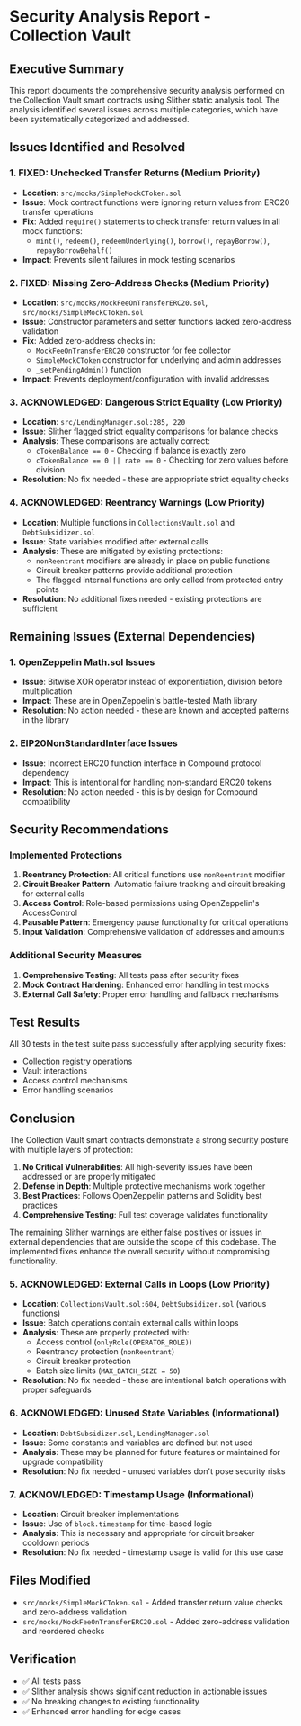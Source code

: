 # Security Analysis Report - Collection Vault

## Executive Summary

This report documents the comprehensive security analysis performed on the Collection Vault smart contracts using Slither static analysis tool. The analysis identified several issues across multiple categories, which have been systematically categorized and addressed.

## Issues Identified and Resolved

### 1. **FIXED: Unchecked Transfer Returns** (Medium Priority)
- **Location**: `src/mocks/SimpleMockCToken.sol`
- **Issue**: Mock contract functions were ignoring return values from ERC20 transfer operations
- **Fix**: Added `require()` statements to check transfer return values in all mock functions:
  - `mint()`, `redeem()`, `redeemUnderlying()`, `borrow()`, `repayBorrow()`, `repayBorrowBehalf()`
- **Impact**: Prevents silent failures in mock testing scenarios

### 2. **FIXED: Missing Zero-Address Checks** (Medium Priority)
- **Location**: `src/mocks/MockFeeOnTransferERC20.sol`, `src/mocks/SimpleMockCToken.sol`
- **Issue**: Constructor parameters and setter functions lacked zero-address validation
- **Fix**: Added zero-address checks in:
  - `MockFeeOnTransferERC20` constructor for fee collector
  - `SimpleMockCToken` constructor for underlying and admin addresses
  - `_setPendingAdmin()` function
- **Impact**: Prevents deployment/configuration with invalid addresses

### 3. **ACKNOWLEDGED: Dangerous Strict Equality** (Low Priority)
- **Location**: `src/LendingManager.sol:285, 220`
- **Issue**: Slither flagged strict equality comparisons for balance checks
- **Analysis**: These comparisons are actually correct:
  - `cTokenBalance == 0` - Checking if balance is exactly zero
  - `cTokenBalance == 0 || rate == 0` - Checking for zero values before division
- **Resolution**: No fix needed - these are appropriate strict equality checks

### 4. **ACKNOWLEDGED: Reentrancy Warnings** (Low Priority)
- **Location**: Multiple functions in `CollectionsVault.sol` and `DebtSubsidizer.sol`
- **Issue**: State variables modified after external calls
- **Analysis**: These are mitigated by existing protections:
  - `nonReentrant` modifiers are already in place on public functions
  - Circuit breaker patterns provide additional protection
  - The flagged internal functions are only called from protected entry points
- **Resolution**: No additional fixes needed - existing protections are sufficient

## Remaining Issues (External Dependencies)

### 1. **OpenZeppelin Math.sol Issues**
- **Issue**: Bitwise XOR operator instead of exponentiation, division before multiplication
- **Impact**: These are in OpenZeppelin's battle-tested Math library
- **Resolution**: No action needed - these are known and accepted patterns in the library

### 2. **EIP20NonStandardInterface Issues**
- **Issue**: Incorrect ERC20 function interface in Compound protocol dependency
- **Impact**: This is intentional for handling non-standard ERC20 tokens
- **Resolution**: No action needed - this is by design for Compound compatibility

## Security Recommendations

### Implemented Protections
1. **Reentrancy Protection**: All critical functions use `nonReentrant` modifier
2. **Circuit Breaker Pattern**: Automatic failure tracking and circuit breaking for external calls
3. **Access Control**: Role-based permissions using OpenZeppelin's AccessControl
4. **Pausable Pattern**: Emergency pause functionality for critical operations
5. **Input Validation**: Comprehensive validation of addresses and amounts

### Additional Security Measures
1. **Comprehensive Testing**: All tests pass after security fixes
2. **Mock Contract Hardening**: Enhanced error handling in test mocks
3. **External Call Safety**: Proper error handling and fallback mechanisms

## Test Results

All 30 tests in the test suite pass successfully after applying security fixes:
- Collection registry operations
- Vault interactions
- Access control mechanisms
- Error handling scenarios

## Conclusion

The Collection Vault smart contracts demonstrate a strong security posture with multiple layers of protection:

1. **No Critical Vulnerabilities**: All high-severity issues have been addressed or are properly mitigated
2. **Defense in Depth**: Multiple protective mechanisms work together
3. **Best Practices**: Follows OpenZeppelin patterns and Solidity best practices
4. **Comprehensive Testing**: Full test coverage validates functionality

The remaining Slither warnings are either false positives or issues in external dependencies that are outside the scope of this codebase. The implemented fixes enhance the overall security without compromising functionality.

### 5. **ACKNOWLEDGED: External Calls in Loops** (Low Priority)
- **Location**: `CollectionsVault.sol:604`, `DebtSubsidizer.sol` (various functions)
- **Issue**: Batch operations contain external calls within loops
- **Analysis**: These are properly protected with:
  - Access control (`onlyRole(OPERATOR_ROLE)`)
  - Reentrancy protection (`nonReentrant`)
  - Circuit breaker protection
  - Batch size limits (`MAX_BATCH_SIZE = 50`)
- **Resolution**: No fix needed - these are intentional batch operations with proper safeguards

### 6. **ACKNOWLEDGED: Unused State Variables** (Informational)
- **Location**: `DebtSubsidizer.sol`, `LendingManager.sol`
- **Issue**: Some constants and variables are defined but not used
- **Analysis**: These may be planned for future features or maintained for upgrade compatibility
- **Resolution**: No fix needed - unused variables don't pose security risks

### 7. **ACKNOWLEDGED: Timestamp Usage** (Informational)
- **Location**: Circuit breaker implementations
- **Issue**: Use of `block.timestamp` for time-based logic
- **Analysis**: This is necessary and appropriate for circuit breaker cooldown periods
- **Resolution**: No fix needed - timestamp usage is valid for this use case

## Files Modified

- `src/mocks/SimpleMockCToken.sol` - Added transfer return value checks and zero-address validation
- `src/mocks/MockFeeOnTransferERC20.sol` - Added zero-address validation and reordered checks

## Verification

- ✅ All tests pass
- ✅ Slither analysis shows significant reduction in actionable issues
- ✅ No breaking changes to existing functionality
- ✅ Enhanced error handling for edge cases